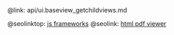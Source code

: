 @link: api/ui.baseview_getchildviews.md

@seolinktop: [js frameworks](https://webix.com)
@seolink: [html pdf viewer](https://webix.com/widget/html5_pdf_viewer/)